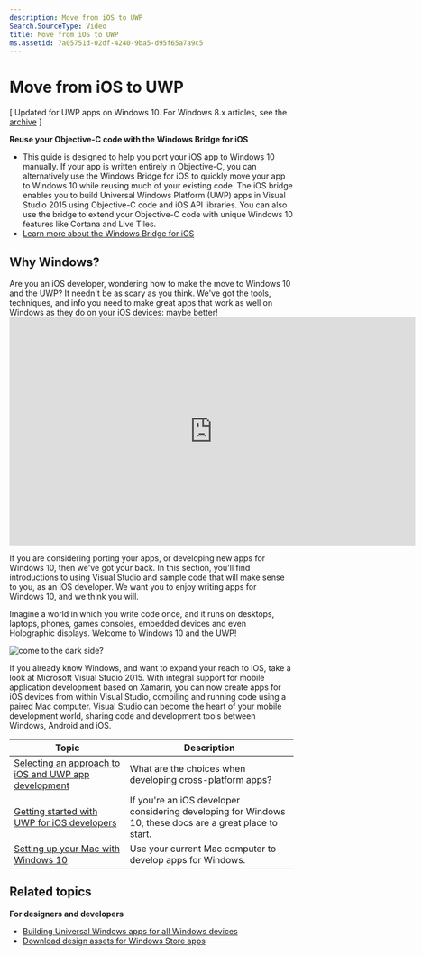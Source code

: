 ```yaml
---
description: Move from iOS to UWP
Search.SourceType: Video
title: Move from iOS to UWP
ms.assetid: 7a05751d-02df-4240-9ba5-d95f65a7a9c5
---
```


# Move from iOS to UWP

\[ Updated for UWP apps on Windows 10. For Windows 8.x articles, see the [archive](http://go.microsoft.com/fwlink/p/?linkid=619132) \]

**Reuse your Objective-C code with the Windows Bridge for iOS**

-   This guide is designed to help you port your iOS app to Windows 10 manually. If your app is written entirely in Objective-C, you can alternatively use the Windows Bridge for iOS to quickly move your app to Windows 10 while reusing much of your existing code. The iOS bridge enables you to build Universal Windows Platform (UWP) apps in Visual Studio 2015 using Objective-C code and iOS API libraries. You can also use the bridge to extend your Objective-C code with unique Windows 10 features like Cortana and Live Tiles.
-   [Learn more about the Windows Bridge for iOS](https://dev.windows.com/bridges/ios)

## Why Windows?

Are you an iOS developer, wondering how to make the move to Windows 10 and the UWP? It needn't be as scary as you think. We've got the tools, techniques, and info you need to make great apps that work as well on Windows as they do on your iOS devices: maybe better!<iframe src="https://hubs-video.ssl.catalog.video.msn.com/embed/019d3337-80cf-4817-b50a-58f9463a4d27/IA?csid=ux-en-us&MsnPlayerLeadsWith=html&PlaybackMode=Inline&MsnPlayerDisplayShareBar=false&MsnPlayerDisplayInfoButton=false&iframe=true&QualityOverride=HD" width="720" height="405" allowFullScreen="true" frameBorder="0" scrolling="no">Porting your Android or iOS app to Windows and Windows Phone</iframe>

If you are considering porting your apps, or developing new apps for Windows 10, then we've got your back. In this section, you'll find introductions to using Visual Studio and sample code that will make sense to you, as an iOS developer. We want you to enjoy writing apps for Windows 10, and we think you will.

Imagine a world in which you write code once, and it runs on desktops, laptops, phones, games consoles, embedded devices and even Holographic displays. Welcome to Windows 10 and the UWP!

![come to the dark side?](images/ios-to-uwp/mixedup.png)

If you already know Windows, and want to expand your reach to iOS, take a look at Microsoft Visual Studio 2015. With integral support for mobile application development based on Xamarin, you can now create apps for iOS devices from within Visual Studio, compiling and running code using a paired Mac computer. Visual Studio can become the heart of your mobile development world, sharing code and development tools between Windows, Android and iOS.
 

| Topic | Description |
|-------|-------------|
| [Selecting an approach to iOS and UWP app development](selecting-an-approach-to-ios-and-uwp-app-development.md) | What are the choices when developing cross-platform apps? |
| [Getting started with UWP for iOS developers](getting-started-with-uwp-for-ios-developers.md) | If you're an iOS developer considering developing for Windows 10, these docs are a great place to start. |
| [Setting up your Mac with Windows 10](setting-up-your-mac-with-windows-10.md) | Use your current Mac computer to develop apps for Windows. |

## Related topics

**For designers and developers**
* [Building Universal Windows apps for all Windows devices](http://go.microsoft.com/fwlink/p/?LinkID=397871)
* [Download design assets for Windows Store apps](https://msdn.microsoft.com/library/windows/apps/xaml/bg125377.aspx)
 

